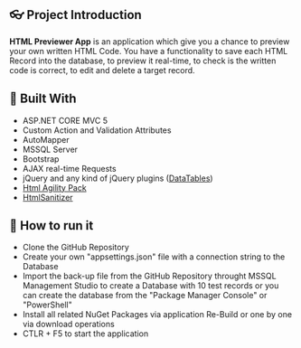 ## :eyeglasses: Project Introduction

**HTML Previewer App** is an application which give you a chance to preview your own written HTML Code. You have a functionality to save each HTML Record into the database, to preview it real-time, to check is the written code is correct, to edit and delete a target record.

## :hammer: Built With
- ASP.NET CORE MVC 5
- Custom Action and Validation Attributes
- AutoMapper
- MSSQL Server
- Bootstrap
- AJAX real-time Requests
- jQuery and any kind of jQuery plugins ([DataTables](https://datatables.net/ "DataTables"))
- [Html Agility Pack](https://html-agility-pack.net/)
- [HtmlSanitizer ](https://www.nuget.org/packages/HtmlSanitizer/)

## :dash: How to run it
- Clone the GitHub Repository
- Create your own "appsettings.json" file with a connection string to the Database
- Import the back-up file from the GitHub Repository throught MSSQL Management Studio to create a Database with 10 test records or you can create the database from the "Package Manager Console" or "PowerShell"
- Install all related NuGet Packages via application Re-Build or one by one via download operations
- CTLR + F5 to start the application